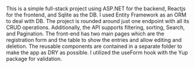 This is a simple full-stack project using ASP.NET for the backend, Reactjs for the frontend, and Sqlite as the DB. I used Entity Framework as an ORM to deal with DB.
The project is rounded around just one endpoint with all its CRUD operations.
Additionally, the API supports filtering, sorting, Search, and Pagination.
The front-end has two main pages which are the registration form and the table to show the entries and allow editing and deletion. The reusable components are contained in a separate folder to make the app as DRY as possible. I utilized the useForm hook with the Yup package for validation.
